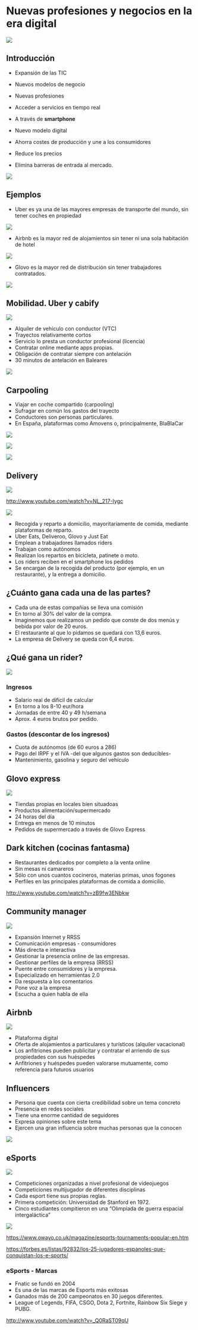 # Nuevas profesiones y negocios en la era digital

![](img/2022-11-07-16-29-24.png)

## Introducción

- Expansión de las TIC 
- Nuevos modelos de negocio 
- Nuevas profesiones 
- Acceder a servicios en tiempo real 
- A través de **smartphone**

- Nuevo modelo digital
- Ahorra costes de producción y une a los consumidores
- Reduce los precios 
- Elimina barreras de entrada al mercado.

![](img/2022-11-07-16-30-17.png)


## Ejemplos

- Uber es ya una de las mayores empresas de transporte del mundo, sin tener coches en propiedad

![](img/2022-11-07-16-30-27.png)
- Airbnb es la mayor red de alojamientos sin tener ni una sola habitación de hotel

![](img/2022-11-07-16-30-33.png)

- Glovo es la mayor red de distribución sin tener trabajadores contratados.

![](img/2022-11-07-16-30-38.png)

## Mobilidad. Uber y cabify

![](img/2022-11-07-16-31-02.png)

- Alquiler de vehículo con conductor (VTC)
- Trayectos relativamente cortos 
- Servicio lo presta un conductor profesional (licencia)
- Contratar online mediante apps propias.
- Obligación de contratar siempre con antelación
- 30 minutos de antelación en Baleares

![](img/2022-11-07-16-30-46.png)

## Carpooling

- Viajar en coche compartido (carpooling)
- Sufragar en común los gastos del trayecto
- Conductores son personas particulares.
- En España, plataformas como Amovens o, principalmente, BlaBlaCar 

![](img/2022-11-07-16-31-16.png)

![](img/2022-11-07-16-31-23.png)

![](img/2022-11-07-16-31-26.png)

## Delivery

![](img/2022-11-07-16-31-39.png)

http://www.youtube.com/watch?v=NL_217-Iygc

![](img/2022-11-07-16-31-59.png)

- Recogida y reparto a domicilio, mayoritariamente de comida, mediante plataformas de reparto. 
- Uber Eats, Deliveroo, Glovo y Just Eat 
- Emplean a trabajadores llamados riders
- Trabajan como autónomos
- Realizan los repartos en bicicleta, patinete o moto. 
- Los riders reciben en el smartphone los pedidos
- Se encargan de la recogida del producto (por ejemplo, en un restaurante), y la entrega a domicilio.

## ¿Cuánto gana cada una de las partes?

- Cada una de estas compañías se lleva una comisión 
- En torno al 30% del valor de la compra.
- Imaginemos que realizamos un pedido que conste de dos menús y bebida por valor de 20 euros. 
- El restaurante al que lo pidamos se quedará con 13,6 euros.
- La empresa de Delivery se queda con 6,4 euros.

## ¿Qué gana un rider?

![](img/2022-11-07-16-32-12.png)

### Ingresos

- Salario real de difícil de calcular
- En torno a los 8-10 eur/hora 
- Jornadas de entre 40 y 49 h/semana
- Aprox. 4 euros brutos por pedido. 

### Gastos (descontar de los ingresos)

- Cuota de autónomos (de 60 euros a 286)
- Pago del IRPF y el IVA -del que algunos gastos son deducibles-
- Mantenimiento, gasolina y seguro del vehículo 

## Glovo express

![](img/2022-11-07-16-32-23.png)

- Tiendas propias en locales bien situadoas
- Productos alimentación/supermercado
- 24 horas del día
- Entrega en menos de 10 minutos
- Pedidos de supermercado a través de Glovo Express

## Dark kitchen (cocinas fantasma)

- Restaurantes dedicados por completo a la venta online
- Sin mesas ni camareros 
- Sólo con unos cuantos cocineros, materias primas, unos fogones 
- Perfiles en las principales plataformas de comida a domicilio.

http://www.youtube.com/watch?v=zB9fw3ENbkw

## Community manager

![](img/2022-11-07-16-33-07.png)

- Expansión Internet y RRSS
- Comunicación empresas - consumidores 
- Más directa e interactiva
- Gestionar la presencia online de las empresas.
- Gestionar perfiles de la empresa (RRSS) 
- Puente entre consumidores y la empresa. 
- Especializado en herramientas  2.0
- Da respuesta a los comentarios 
- Pone voz a la empresa
- Escucha a quien habla de ella


## Airbnb

![](img/2022-11-07-16-33-15.png)

- Plataforma digital
- Oferta de alojamientos a particulares y turísticos (alquiler vacacional) 
- Los anfitriones pueden publicitar y contratar el arriendo de sus propiedades con sus huéspedes
- Anfitriones y huéspedes pueden valorarse mutuamente, como referencia para futuros usuarios

## Influencers

- Persona que cuenta con cierta credibilidad sobre un tema concreto
- Presencia en redes sociales
- Tiene una enorme cantidad de seguidores 
- Expresa opiniones sobre este tema
- Ejercen una gran influencia sobre muchas personas que la conocen

![](img/2022-11-07-16-28-33.png)

## eSports

![](img/2022-11-07-16-33-25.png)

- Competiciones organizadas a nivel profesional de videojuegos
- Competiciones multijugador de diferentes disciplinas 
- Cada esport tiene sus propias reglas.
- Primera competición: Universidad de Stanford en 1972. 
- Cinco estudiantes compitieron en una “Olimpiada de guerra espacial intergaláctica”

![](img/2022-11-07-16-33-38.png)

https://www.owayo.co.uk/magazine/esports-tournaments-popular-en.htm

https://forbes.es/listas/92832/los-25-jugadores-espanoles-que-conquistan-los-e-sports/

### eSports - Marcas

- Fnatic se fundó en 2004 
- Es una de las marcas de Esports más exitosas
- Ganados más de 200 campeonatos en 30 juegos diferentes. 
- League of Legends, FIFA, CSGO, Dota 2, Fortnite, Rainbow Six Siege y PUBG.

http://www.youtube.com/watch?v=_Q0RaST09qU
